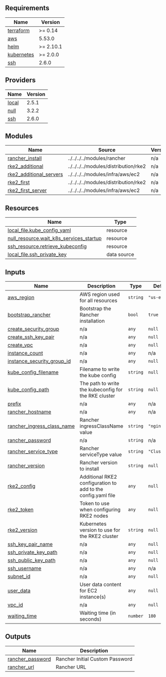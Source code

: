 ## Requirements

| Name | Version |
|------|---------|
| <a name="requirement_terraform"></a> [terraform](#requirement\_terraform) | >= 0.14 |
| <a name="requirement_aws"></a> [aws](#requirement\_aws) | 5.53.0 |
| <a name="requirement_helm"></a> [helm](#requirement\_helm) | >= 2.10.1 |
| <a name="requirement_kubernetes"></a> [kubernetes](#requirement\_kubernetes) | >= 2.0.0 |
| <a name="requirement_ssh"></a> [ssh](#requirement\_ssh) | 2.6.0 |

## Providers

| Name | Version |
|------|---------|
| <a name="provider_local"></a> [local](#provider\_local) | 2.5.1 |
| <a name="provider_null"></a> [null](#provider\_null) | 3.2.2 |
| <a name="provider_ssh"></a> [ssh](#provider\_ssh) | 2.6.0 |

## Modules

| Name | Source | Version |
|------|--------|---------|
| <a name="module_rancher_install"></a> [rancher\_install](#module\_rancher\_install) | ../../../../modules/rancher | n/a |
| <a name="module_rke2_additional"></a> [rke2\_additional](#module\_rke2\_additional) | ../../../../modules/distribution/rke2 | n/a |
| <a name="module_rke2_additional_servers"></a> [rke2\_additional\_servers](#module\_rke2\_additional\_servers) | ../../../../modules/infra/aws/ec2 | n/a |
| <a name="module_rke2_first"></a> [rke2\_first](#module\_rke2\_first) | ../../../../modules/distribution/rke2 | n/a |
| <a name="module_rke2_first_server"></a> [rke2\_first\_server](#module\_rke2\_first\_server) | ../../../../modules/infra/aws/ec2 | n/a |

## Resources

| Name | Type |
|------|------|
| [local_file.kube_config_yaml](https://registry.terraform.io/providers/hashicorp/local/latest/docs/resources/file) | resource |
| [null_resource.wait_k8s_services_startup](https://registry.terraform.io/providers/hashicorp/null/latest/docs/resources/resource) | resource |
| [ssh_resource.retrieve_kubeconfig](https://registry.terraform.io/providers/loafoe/ssh/2.6.0/docs/resources/resource) | resource |
| [local_file.ssh_private_key](https://registry.terraform.io/providers/hashicorp/local/latest/docs/data-sources/file) | data source |

## Inputs

| Name | Description | Type | Default | Required |
|------|-------------|------|---------|:--------:|
| <a name="input_aws_region"></a> [aws\_region](#input\_aws\_region) | AWS region used for all resources | `string` | `"us-east-1"` | no |
| <a name="input_bootstrap_rancher"></a> [bootstrap\_rancher](#input\_bootstrap\_rancher) | Bootstrap the Rancher installation | `bool` | `true` | no |
| <a name="input_create_security_group"></a> [create\_security\_group](#input\_create\_security\_group) | n/a | `any` | `null` | no |
| <a name="input_create_ssh_key_pair"></a> [create\_ssh\_key\_pair](#input\_create\_ssh\_key\_pair) | n/a | `any` | `null` | no |
| <a name="input_create_vpc"></a> [create\_vpc](#input\_create\_vpc) | n/a | `any` | `null` | no |
| <a name="input_instance_count"></a> [instance\_count](#input\_instance\_count) | n/a | `any` | n/a | yes |
| <a name="input_instance_security_group_id"></a> [instance\_security\_group\_id](#input\_instance\_security\_group\_id) | n/a | `any` | `null` | no |
| <a name="input_kube_config_filename"></a> [kube\_config\_filename](#input\_kube\_config\_filename) | Filename to write the kube config | `string` | `null` | no |
| <a name="input_kube_config_path"></a> [kube\_config\_path](#input\_kube\_config\_path) | The path to write the kubeconfig for the RKE cluster | `string` | `null` | no |
| <a name="input_prefix"></a> [prefix](#input\_prefix) | n/a | `any` | n/a | yes |
| <a name="input_rancher_hostname"></a> [rancher\_hostname](#input\_rancher\_hostname) | n/a | `any` | n/a | yes |
| <a name="input_rancher_ingress_class_name"></a> [rancher\_ingress\_class\_name](#input\_rancher\_ingress\_class\_name) | Rancher ingressClassName value | `string` | `"nginx"` | no |
| <a name="input_rancher_password"></a> [rancher\_password](#input\_rancher\_password) | n/a | `string` | n/a | yes |
| <a name="input_rancher_service_type"></a> [rancher\_service\_type](#input\_rancher\_service\_type) | Rancher serviceType value | `string` | `"ClusterIP"` | no |
| <a name="input_rancher_version"></a> [rancher\_version](#input\_rancher\_version) | Rancher version to install | `string` | `null` | no |
| <a name="input_rke2_config"></a> [rke2\_config](#input\_rke2\_config) | Additional RKE2 configuration to add to the config.yaml file | `any` | `null` | no |
| <a name="input_rke2_token"></a> [rke2\_token](#input\_rke2\_token) | Token to use when configuring RKE2 nodes | `any` | `null` | no |
| <a name="input_rke2_version"></a> [rke2\_version](#input\_rke2\_version) | Kubernetes version to use for the RKE2 cluster | `string` | `null` | no |
| <a name="input_ssh_key_pair_name"></a> [ssh\_key\_pair\_name](#input\_ssh\_key\_pair\_name) | n/a | `any` | `null` | no |
| <a name="input_ssh_private_key_path"></a> [ssh\_private\_key\_path](#input\_ssh\_private\_key\_path) | n/a | `any` | `null` | no |
| <a name="input_ssh_public_key_path"></a> [ssh\_public\_key\_path](#input\_ssh\_public\_key\_path) | n/a | `any` | `null` | no |
| <a name="input_ssh_username"></a> [ssh\_username](#input\_ssh\_username) | n/a | `any` | n/a | yes |
| <a name="input_subnet_id"></a> [subnet\_id](#input\_subnet\_id) | n/a | `any` | `null` | no |
| <a name="input_user_data"></a> [user\_data](#input\_user\_data) | User data content for EC2 instance(s) | `any` | `null` | no |
| <a name="input_vpc_id"></a> [vpc\_id](#input\_vpc\_id) | n/a | `any` | `null` | no |
| <a name="input_waiting_time"></a> [waiting\_time](#input\_waiting\_time) | Waiting time (in seconds) | `number` | `180` | no |

## Outputs

| Name | Description |
|------|-------------|
| <a name="output_rancher_password"></a> [rancher\_password](#output\_rancher\_password) | Rancher Initial Custom Password |
| <a name="output_rancher_url"></a> [rancher\_url](#output\_rancher\_url) | Rancher URL |
